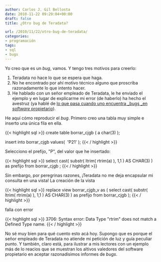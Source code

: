 ```yaml
---
author: Carlos J. Gil Bellosta
date: 2010-11-22 09:29:04+00:00
draft: false
title: ¿Otro bug de Teradata?

url: /2010/11/22/otro-bug-de-teradata/
categories:
- programación
tags:
- sql
- bugs
---
```


Yo creo que es un _bug_, vamos. Y tengo tres motivos para creerlo:

1. Teradata no hace lo que se espera que haga.
2. No he encontrado por ahí motivo técnico alguno que proscriba razonadamente lo que intento hacer.
3. He hablado con un señor empleado de Teradata, le he enviado el ejemplo y en lugar de explicarme mi error (de haberlo) ha hecho el avestruz (ya hablé de [lo que pasa cuando uno encuentra _bugs _en _software_ propietario](http://www.datanalytics.com/2010/07/19/que-hacer-y-no-hacer-con-los-bichitos-que-uno-encuentra/)).

He aquí cómo reproducir el _bug_. Primero creo una tabla muy simple e inserto una única fila en ella.


{{< highlight sql >}}
create table borrar_cjgb (
    a char(3)
);

insert into borrar_cjgb values(  'P21' );
{{< / highlight >}}


Selecciono el prefijo, "P", del valor que he insertado:


{{< highlight sql >}}
select
    cast( substr( ltrim( rtrim(a) ), 1,1 ) AS CHAR(3) ) as prefijo
    from borrar_cjgb
;
{{< / highlight >}}


Sin embargo, por peregrinas razones, ¡Teradata no me deja encapsular mi consulta en una vista! La creación de la vista


{{< highlight sql >}}
replace view borrar_cjgb_v as (
    select
        cast( substr( ltrim( rtrim(a) ), 1,1 ) AS CHAR(3) ) as prefijo
        from borrar_cjgb
);
{{< / highlight >}}


falla con error


{{< highlight sql >}}
3706: Syntax error: Data Type "rtrim" does not match a Defined Type name.
{{< / highlight >}}


No sé muy bien para qué cuento esto acá hoy. Supongo que es porque el señor empleado de Teradata no atiende mi petición de luz y guía peculiar punto. Y también, claro está, para ilustrar a mis lectores con un ejemplo más de lo reacios que se muestran los altivos valedores del software propietario en aceptar razonadísimos informes de _bugs_.
